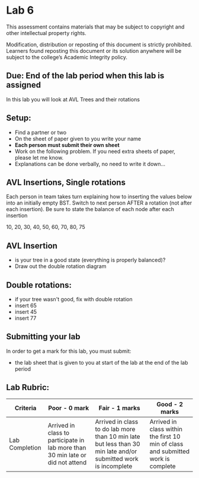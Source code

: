 # Lab 6

This assessment contains materials that may be subject to copyright and other intellectual property rights. 

Modification, distribution or reposting of this document is strictly prohibited. Learners found reposting this document or its solution anywhere will be subject to the college’s Academic Integrity policy.

## Due: End of the lab period when this lab is assigned

In this lab you will look at AVL Trees and their rotations

## Setup:

- Find a partner or two
- On the sheet of paper given to you write your name
- **Each person must submit their own sheet**
- Work on the following problem.  If you need extra sheets of paper, please let me know.
- Explanations can be done verbally, no need to write it down...

   
## AVL Insertions, Single rotations

Each person in team takes turn explaining how to inserting the values below into an initially empty BST.  Switch to next person AFTER a rotation (not after each insertion).   Be sure to state the balance of each node after each insertion

10, 20, 30, 40, 50, 60, 70, 80, 75

## AVL Insertion

- is your tree in a good state (everything is properly balanced)?
- Draw out the double rotation diagram


## Double rotations:

- if your tree wasn't good, fix with double rotation
- insert 65
- insert 45
- insert 77

## Submitting your lab

In order to get a mark for this lab, you must submit:

* the lab sheet that is given to you at start of the lab at the end of the lab period


## Lab Rubric:

| Criteria       | Poor - 0 mark     | Fair - 1 marks                                                                                                                     | Good - 2 marks                                                              |
| -------------- | ----------------- | ------------------------------------------------------------------------------------------------------------------------------------ | --------------------------------------------------------------------------- |
| Lab Completion | Arrived in class to participate in lab more than 30 min late or  did not attend | Arrived in class to do lab more than 10 min late but less than 30 min late and/or submitted work is incomplete | Arrived in class within the first 10 min of class and submitted work is complete |
